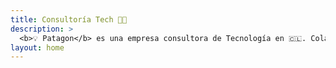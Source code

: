 ```yaml
---
title: Consultoría Tech 🧑‍💻
description: >
  <b>💡 Patagon</b> es una empresa consultora de Tecnología en 🇨🇱. Colaboramos con nuestros clientes para <b>innovar en el rendimiento y desarrollo de software</b>.</b> 😀
layout: home 
---
```


